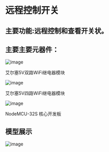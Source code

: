 远程控制开关
===============

主要功能:远程控制和查看开关状。
-----------------------------------
主要主要元器件：
------------------
![image](https://user-images.githubusercontent.com/76577644/154412178-930a5458-3759-42c0-bfab-ef917b50a094.png)

艾尔塞5V双路WiFi继电器模块

![image](https://user-images.githubusercontent.com/76577644/154412209-44058a41-05b1-4d3b-937d-9488c8136296.png)

艾尔塞5V四路WiFi继电器模块

![image](https://user-images.githubusercontent.com/76577644/154412229-47028237-4632-4359-a101-d1d164945cd7.png)

NodeMCU-32S 核心开发板

模型展示
--------
![image](https://user-images.githubusercontent.com/76577644/154413934-d71e8f98-3d39-4f15-8161-7173e814c12c.png)
